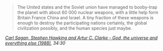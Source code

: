 > The United states and the Soviet union have managed to booby-trap the planet with about 60 000 nuclear weapons, with a little help form Britain France China and Israel. A tiny fraction of these weapons is enough to destroy the participating nations certainly, the global civilization possibly, and the human species just maybe. 

*[Carl Sagan, Stephen Hawking and Artur C. Clarke - God, the universe and everything else (1988)](https://www.youtube.com/watch?v=HKQQAv5svkk), 34:30*
